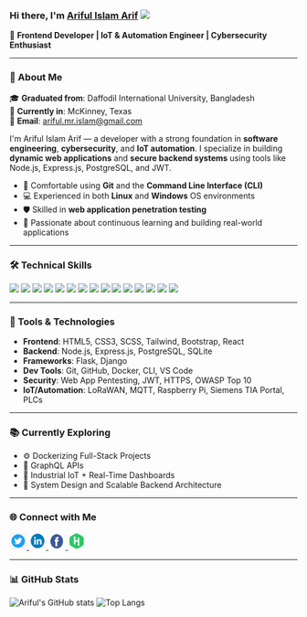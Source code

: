 ### Hi there, I'm [Ariful Islam Arif](https://github.com/arifulmrislam) <img src="https://raw.githubusercontent.com/MartinHeinz/MartinHeinz/master/wave.gif" width="30"/>

🚀 **Frontend Developer | IoT & Automation Engineer | Cybersecurity Enthusiast**

---

### 📍 About Me

🎓 **Graduated from**: Daffodil International University, Bangladesh  
📍 **Currently in**: McKinney, Texas  
📧 **Email**: ariful.mr.islam@gmail.com  

I'm Ariful Islam Arif — a developer with a strong foundation in **software engineering**, **cybersecurity**, and **IoT automation**. I specialize in building **dynamic web applications** and **secure backend systems** using tools like Node.js, Express.js, PostgreSQL, and JWT.  

- 🔧 Comfortable using **Git** and the **Command Line Interface (CLI)**
- 💻 Experienced in both **Linux** and **Windows** OS environments
- 🛡️ Skilled in **web application penetration testing**
- 🧠 Passionate about continuous learning and building real-world applications

---

### 🛠️ Technical Skills

<p>
  <img src="https://img.shields.io/badge/Python 3.9-Expert-306998" />
  <img src="https://img.shields.io/badge/C++-Pro-ff7821" />
  <img src="https://img.shields.io/badge/JavaScript-Advanced-f7df1e?logo=javascript&logoColor=black" />
  <img src="https://img.shields.io/badge/TypeScript-Beginner-3178C6" />
  <img src="https://img.shields.io/badge/SQL-Advanced-F29111" />
  <img src="https://img.shields.io/badge/PostgreSQL-Pro-336791" />
  <img src="https://img.shields.io/badge/Node.js-Intermediate-339933?logo=node.js&logoColor=white" />
  <img src="https://img.shields.io/badge/Express.js-Intermediate-black" />
  <img src="https://img.shields.io/badge/React-Beginner-61DAFB?logo=react&logoColor=black" />
  <img src="https://img.shields.io/badge/Tailwind CSS-Beginner-06B6D4" />
  <img src="https://img.shields.io/badge/Git-Expert-F05032?logo=git&logoColor=white" />
  <img src="https://img.shields.io/badge/Docker-Learning-0db7ed?logo=docker&logoColor=white" />
  <img src="https://img.shields.io/badge/JWT-Authentication-informational" />
  <img src="https://img.shields.io/badge/IoT-Experienced-lightblue" />
  <img src="https://img.shields.io/badge/Cyber Security-Ethical Hacking-green" />
</p>

---

### 💼 Tools & Technologies

- **Frontend**: HTML5, CSS3, SCSS, Tailwind, Bootstrap, React
- **Backend**: Node.js, Express.js, PostgreSQL, SQLite
- **Frameworks**: Flask, Django
- **Dev Tools**: Git, GitHub, Docker, CLI, VS Code
- **Security**: Web App Pentesting, JWT, HTTPS, OWASP Top 10
- **IoT/Automation**: LoRaWAN, MQTT, Raspberry Pi, Siemens TIA Portal, PLCs

---

### 📚 Currently Exploring

- ⚙️ Dockerizing Full-Stack Projects
- 🔄 GraphQL APIs
- 📡 Industrial IoT + Real-Time Dashboards
- 🧠 System Design and Scalable Backend Architecture

---

### 🌐 Connect with Me

<a href="https://twitter.com/arifulislam301" target="_blank">
    <img src="img/twitter.png" width="30" height="30" alt="Twitter"/>
</a> 
<a href="https://www.linkedin.com/in/ariful-islam-arif-2987b51a3/" target="_blank">
    <img src="img/in.png" width="30" height="30" alt="LinkedIn"/>
</a> 
<a href="https://www.facebook.com/ariful.i.joy.7" target="_blank">
	<img src="img/facebook.png" width="30" height="30" alt="Facebook"/>
</a> 
<a href="https://www.hackerrank.com/ariful_mr_islam" target="_blank">
	<img src="img/hackerrank.png" width="30" height="30" alt="HackerRank"/>
</a> 

---

### 📊 GitHub Stats

![Ariful's GitHub stats](https://github-readme-stats.vercel.app/api?username=arifulmrislam&show_icons=true&theme=tokyonight)
![Top Langs](https://github-readme-stats.vercel.app/api/top-langs/?username=arifulmrislam&layout=compact&theme=tokyonight)
